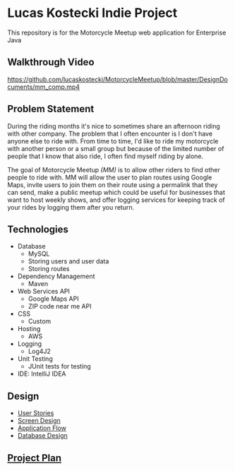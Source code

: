 # Lucas Kostecki Indie Project
This repository is for the Motorcycle Meetup web application for Enterprise Java

## Walkthrough Video
https://github.com/lucaskostecki/MotorcycleMeetup/blob/master/DesignDocuments/mm_comp.mp4

## Problem Statement
During the riding months it's nice to sometimes share an afternoon riding with other company. The problem that I often
encounter is I don't have anyone else to ride with. From time to time, I'd like to ride my motorcycle with another person
or a small group but because of the limited number of people that I know that also ride, I often find myself riding by alone.

The goal of Motorcycle Meetup *(MM)* is to allow other riders to find other people to ride with. MM will allow the user
to plan routes using Google Maps, invite users to join them on their route using a permalink that they can send, make a
public meetup which could be useful for businesses that want to host weekly shows, and offer logging services for keeping
track of your rides by logging them after you return.

## Technologies
* Database
    * MySQL
    * Storing users and user data
    * Storing routes
* Dependency Management
    * Maven
* Web Services API
    * Google Maps API
    * ZIP code near me API
* CSS
    * Custom
* Hosting
    * AWS
* Logging
    * Log4J2
* Unit Testing
    * JUnit tests for testing
* IDE: IntelliJ IDEA

## Design
* [User Stories](https://github.com/lucaskostecki/MotorcycleMeetup/blob/master/DesignDocuments/UserStories.md)
* [Screen Design]()
* [Application Flow](https://github.com/lucaskostecki/MotorcycleMeetup/blob/master/DesignDocuments/ApplicationFlow.md)
* [Database Design](https://github.com/lucaskostecki/MotorcycleMeetup/blob/master/DesignDocuments/DatabaseDiagram.md)

## [Project Plan](https://github.com/lucaskostecki/MotorcycleMeetup/blob/master/ProjectPlan.md)
